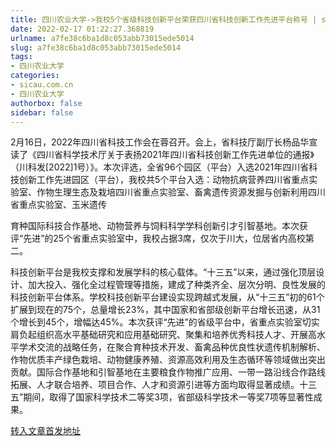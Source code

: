 ```yaml
---
title: 四川农业大学->我校5个省级科技创新平台荣获四川省科技创新工作先进平台称号 | sicau.com.cn
date: 2022-02-17 01:22:27.368819
urlname: a7fe38c6ba1d8c053abb73015ede5014
slug: a7fe38c6ba1d8c053abb73015ede5014
tags: 
- 四川农业大学
categories:
- sicau.com.cn
- 四川农业大学
authorbox: false
sidebar: false
---
```

2月16日，2022年四川省科技工作会在蓉召开。会上，省科技厅副厅长杨品华宣读了《四川省科学技术厅关于表扬2021年四川省科技创新工作先进单位的通报》（川科发[2022]1号）》。本次评选，全省96个园区（平台）入选2021年四川省科技创新工作先进园区（平台），我校共5个平台入选：动物抗病营养四川省重点实验室、作物生理生态及栽培四川省重点实验室、畜禽遗传资源发掘与创新利用四川省重点实验室、玉米遗传
<!--more-->
育种国际科技合作基地、动物营养与饲料科学学科创新引才引智基地。本次获评“先进”的25个省重点实验室中，我校占据3席，仅次于川大，位居省内高校第二。

科技创新平台是我校支撑和发展学科的核心载体。“十三五”以来，通过强化顶层设计、加大投入、强化全过程管理等措施，建成了种类齐全、层次分明、良性发展的科技创新平台体系。学校科技创新平台建设实现跨越式发展，从“十三五”初的61个扩展到现在的75个，总量增长23%，其中国家和省部级创新平台增长迅速，从31个增长到45个，增幅达45%。本次获评“先进”的省级平台中，省重点实验室切实肩负起组织高水平基础研究和应用基础研究、聚集和培养优秀科技人才、开展高水平学术交流的战略任务，在聚合育种技术开发、畜禽品种优良性状遗传机制解析、作物优质丰产绿色栽培、动物健康养殖、资源高效利用及生态循环等领域做出突出贡献。国际合作基地和引智基地在主要粮食作物推广应用、一带一路沿线合作路线拓展、人才联合培养、项目合作、人才和资源引进等方面均取得显著成绩。十三五”期间，取得了国家科学技术二等奖3项，省部级科学技术一等奖7项等显著性成果。



[转入文章首发地址](https://news.sicau.edu.cn/info/1078/66671.htm)